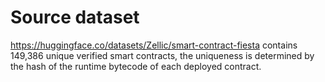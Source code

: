 

# Source dataset

https://huggingface.co/datasets/Zellic/smart-contract-fiesta contains 149,386
unique verified smart contracts, the uniqueness is determined by the hash of the
runtime bytecode of each deployed contract.
